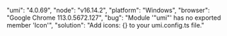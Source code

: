 "umi": "4.0.69", "node": "v16.14.2", "platform": "Windows", "browser": "Google Chrome 113.0.5672.127", "bug": "Module '"umi"' has no exported member 'Icon'", "solution": "Add icons: {} to your umi.config.ts file."
